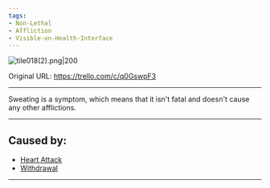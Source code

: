 ```yaml
---
tags:
- Non-Lethal
- Affliction
- Visible-on-Health-Interface
---
```


![tile018(2).png\|200](/Symptoms/Sweating%20-%20Attachments/6718845db30472d958dd7abd.png)

Original URL: https://trello.com/c/q0GswpF3

---

Sweating is a symptom, which means that it isn't fatal and doesn't cause any other afflictions.

---

## Caused by:

- [Heart Attack](../Heart/Heart%20Attack.md)
- [Withdrawal](../Head_Brain/Withdrawal.md)

---

